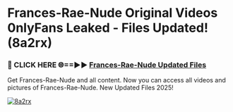 # Frances-Rae-Nude Original Videos 0nlyFans Leaked - Files Updated! (8a2rx)

<h3>🔴 CLICK HERE 🌐==►► <a href="https://tinyurl.com/y5r63du9" rel="nofollow">Frances-Rae-Nude Updated Files</a></h3>

Get Frances-Rae-Nude and all content. Now you can access all videos and pictures of Frances-Rae-Nude. New Updated Files 2025!

[![8a2rx](https://i.imgur.com/UVo9nyh.gif)](https://tinyurl.com/y5r63du9)